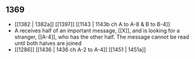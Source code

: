 ## 1369
- [[1382 | 1382a]] [[1397]] [[1143 | 1143b ch A to A-8 &amp; B to B-4]] 
- A receives half of an important message, [[X]], and is looking for a stranger, [[A-4]], who has the other half. The message cannot be read until both halves are joined
- [[1286]] [[1436 | 1436 ch A-2 to A-4]] [[1451 | 1451a]] 

